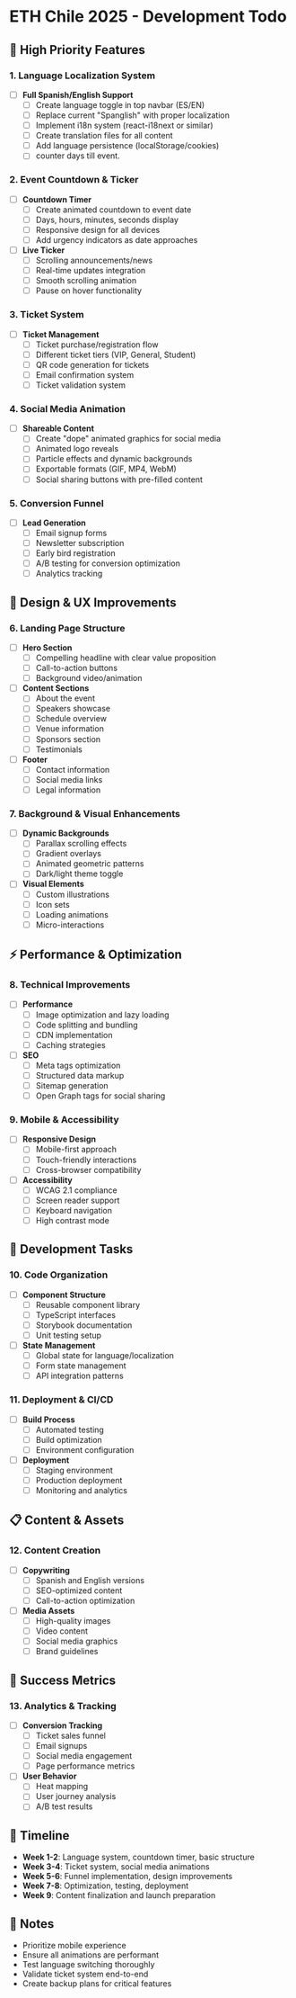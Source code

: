 # ETH Chile 2025 - Development Todo

## 🚀 High Priority Features

### 1. Language Localization System

- [ ] **Full Spanish/English Support**
  - [ ] Create language toggle in top navbar (ES/EN)
  - [ ] Replace current "Spanglish" with proper localization
  - [ ] Implement i18n system (react-i18next or similar)
  - [ ] Create translation files for all content
  - [ ] Add language persistence (localStorage/cookies)
  - [ ] counter days till event.

### 2. Event Countdown & Ticker

- [ ] **Countdown Timer**
  - [ ] Create animated countdown to event date
  - [ ] Days, hours, minutes, seconds display
  - [ ] Responsive design for all devices
  - [ ] Add urgency indicators as date approaches
- [ ] **Live Ticker**
  - [ ] Scrolling announcements/news
  - [ ] Real-time updates integration
  - [ ] Smooth scrolling animation
  - [ ] Pause on hover functionality

### 3. Ticket System

- [ ] **Ticket Management**
  - [ ] Ticket purchase/registration flow
  - [ ] Different ticket tiers (VIP, General, Student)
  - [ ] QR code generation for tickets
  - [ ] Email confirmation system
  - [ ] Ticket validation system

### 4. Social Media Animation

- [ ] **Shareable Content**
  - [ ] Create "dope" animated graphics for social media
  - [ ] Animated logo reveals
  - [ ] Particle effects and dynamic backgrounds
  - [ ] Exportable formats (GIF, MP4, WebM)
  - [ ] Social sharing buttons with pre-filled content

### 5. Conversion Funnel

- [ ] **Lead Generation**
  - [ ] Email signup forms
  - [ ] Newsletter subscription
  - [ ] Early bird registration
  - [ ] A/B testing for conversion optimization
  - [ ] Analytics tracking

## 🎨 Design & UX Improvements

### 6. Landing Page Structure

- [ ] **Hero Section**
  - [ ] Compelling headline with clear value proposition
  - [ ] Call-to-action buttons
  - [ ] Background video/animation
- [ ] **Content Sections**
  - [ ] About the event
  - [ ] Speakers showcase
  - [ ] Schedule overview
  - [ ] Venue information
  - [ ] Sponsors section
  - [ ] Testimonials
- [ ] **Footer**
  - [ ] Contact information
  - [ ] Social media links
  - [ ] Legal information

### 7. Background & Visual Enhancements

- [ ] **Dynamic Backgrounds**
  - [ ] Parallax scrolling effects
  - [ ] Gradient overlays
  - [ ] Animated geometric patterns
  - [ ] Dark/light theme toggle
- [ ] **Visual Elements**
  - [ ] Custom illustrations
  - [ ] Icon sets
  - [ ] Loading animations
  - [ ] Micro-interactions

## ⚡ Performance & Optimization

### 8. Technical Improvements

- [ ] **Performance**
  - [ ] Image optimization and lazy loading
  - [ ] Code splitting and bundling
  - [ ] CDN implementation
  - [ ] Caching strategies
- [ ] **SEO**
  - [ ] Meta tags optimization
  - [ ] Structured data markup
  - [ ] Sitemap generation
  - [ ] Open Graph tags for social sharing

### 9. Mobile & Accessibility

- [ ] **Responsive Design**
  - [ ] Mobile-first approach
  - [ ] Touch-friendly interactions
  - [ ] Cross-browser compatibility
- [ ] **Accessibility**
  - [ ] WCAG 2.1 compliance
  - [ ] Screen reader support
  - [ ] Keyboard navigation
  - [ ] High contrast mode

## 🔧 Development Tasks

### 10. Code Organization

- [ ] **Component Structure**
  - [ ] Reusable component library
  - [ ] TypeScript interfaces
  - [ ] Storybook documentation
  - [ ] Unit testing setup
- [ ] **State Management**
  - [ ] Global state for language/localization
  - [ ] Form state management
  - [ ] API integration patterns

### 11. Deployment & CI/CD

- [ ] **Build Process**
  - [ ] Automated testing
  - [ ] Build optimization
  - [ ] Environment configuration
- [ ] **Deployment**
  - [ ] Staging environment
  - [ ] Production deployment
  - [ ] Monitoring and analytics

## 📋 Content & Assets

### 12. Content Creation

- [ ] **Copywriting**
  - [ ] Spanish and English versions
  - [ ] SEO-optimized content
  - [ ] Call-to-action optimization
- [ ] **Media Assets**
  - [ ] High-quality images
  - [ ] Video content
  - [ ] Social media graphics
  - [ ] Brand guidelines

## 🎯 Success Metrics

### 13. Analytics & Tracking

- [ ] **Conversion Tracking**
  - [ ] Ticket sales funnel
  - [ ] Email signups
  - [ ] Social media engagement
  - [ ] Page performance metrics
- [ ] **User Behavior**
  - [ ] Heat mapping
  - [ ] User journey analysis
  - [ ] A/B test results

## 📅 Timeline

- **Week 1-2**: Language system, countdown timer, basic structure
- **Week 3-4**: Ticket system, social media animations
- **Week 5-6**: Funnel implementation, design improvements
- **Week 7-8**: Optimization, testing, deployment
- **Week 9**: Content finalization and launch preparation

## 🚨 Notes

- Prioritize mobile experience
- Ensure all animations are performant
- Test language switching thoroughly
- Validate ticket system end-to-end
- Create backup plans for critical features
